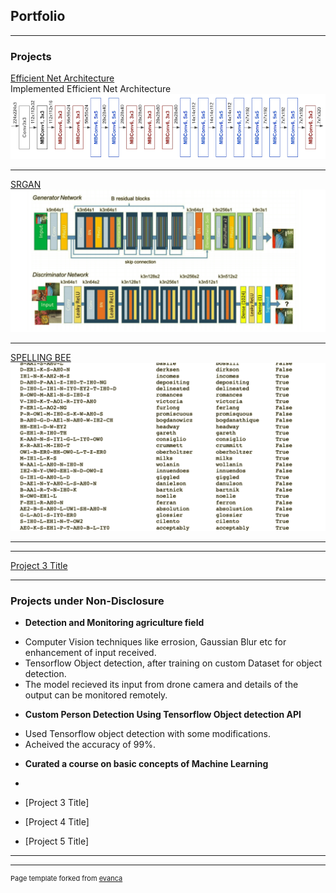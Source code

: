 ## Portfolio

---

### Projects

[Efficient Net Architecture](/efficientNet) <br>
Implemented Efficient Net Architecture <br>
<img src="images/efficient/efficient_blocks.png?raw=true"/>

---

[SRGAN](/SRGAN)<br>
<img src="images/SRGAN/architecture.png?raw=true"/>

---
[SPELLING BEE](/SpellingBee)
<img src="images/spelling/main.png?raw=true"/>

------------
<!-- [Project 2 Title](/pdf/sample_presentation.pdf) -->
<!-- <img src="images/dummy_thumbnail.jpg?raw=true"/> -->

---
[Project 3 Title](http://example.com/)
<!-- <img src="images/dummy_thumbnail.jpg?raw=true"/> -->

---

### Projects under Non-Disclosure

- **Detection and Monitoring agriculture field**

    <li> Computer Vision techniques like errosion, Gaussian Blur etc for enhancement of input received.</li>
    <li> Tensorflow Object detection, after training on custom Dataset for object detection. </li>
    <li> The model recieved its input from drone camera and details of the output can be monitored remotely. </li>

- **Custom Person Detection Using Tensorflow Object detection API**

    <li> Used Tensorflow object detection with some modifications. </li>
    <li> Acheived the accuracy of 99%. </li>

- **Curated a course on basic concepts of Machine Learning**

    <li>

- [Project 3 Title]
- [Project 4 Title]
- [Project 5 Title]

---




---
<p style="font-size:11px">Page template forked from <a href="https://github.com/evanca/quick-portfolio">evanca</a></p>
<!-- Remove above link if you don't want to attibute -->
